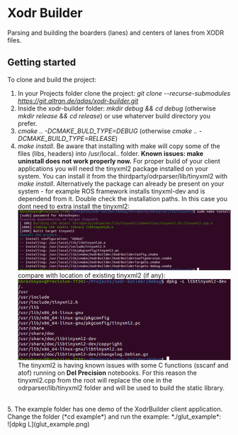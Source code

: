 # Xodr Builder

Parsing and building the boarders (lanes) and centers of lanes from XODR files.

## Getting started

To clone and build the project:
1. In your Projects folder clone the project: *git clone --recurse-submodules https://git.altran.de/adas/xodr-builder.git*
1. Inside the xodr-builder folder: *mkdir debug && cd debug* (otherwise *mkdir release && cd release*) or use whaterver build directory you prefer.
2. *cmake .. -DCMAKE_BULD_TYPE=DEBUG* (otherwise *cmake .. -DCMAKE_BUILD_TYPE=RELEASE*)
3. *make install*. Be aware that installing with make will copy some of the files (libs, headers) into /usr/local.. folder.
**Known issues: make uninstall does not work properly now.** For proper build of your client applications you will need the tinyxml2 package installed on your system. You can install it from the thirdparty/odrparser/lib/tinyxml2 with *make install*. Alternatively the package can already be present on your system - for example ROS framework installs tinyxml-dev and is dependend from it. Double check the installation paths. In this case you dont need to extra install the tinyxml2:
![make install](make_install_tinyxml2.png)<br>
compare with location of existing tinyxml2 (if any):<br>
![dpkg L](dpkg_L_tinyxml2.png)<br>
The tinyxml2 is having known issues with some C functions (sscanf and atof) running on **Del Precision** notebooks. For this reason the tinyxml2.cpp from the root will replace the one in the odrparser/lib/tinyxml2 folder and will be used to build the static library.
<br>
5. The example folder has one demo of the XodrBuilder client application. Change the folder (*cd example*) and run the example: *./glut_example*:<br>
![dpkg L](glut_example.png)
